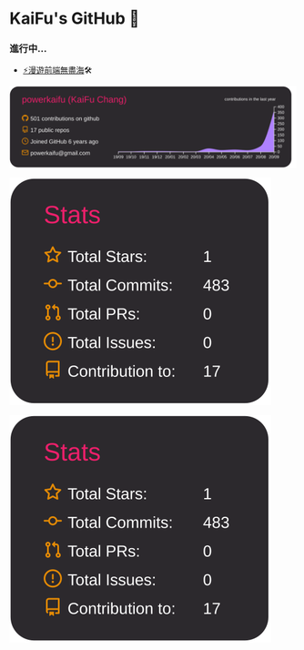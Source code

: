 # KaiFu's GitHub 👋
<!--
**powerkaifu/powerkaifu** is a ✨ _special_ ✨ repository because its `README.md` (this file) appears on your GitHub profile.

Here are some ideas to get you started: 

https://getemoji.com/
https://www.emojiall.com/zh-hant

- 🔭 I’m currently working on ...
- 🌱 I’m currently learning ...
- 👯 I’m looking to collaborate on ...
- 🤔 I’m looking for help with ...
- 💬 Ask me about ...
- 📫 How to reach me: ...
- 😄 Pronouns: ...
- ⚡ Fun fact: ...
- 🛠 建置中

-->

### 進行中...

- [⚡漫遊前端無盡海](https://powerkaifu.github.io/)🛠

[![](https://raw.githubusercontent.com/powerkaifu/github-profile-summary-cards/master/profile-summary-card-output/monokai/0-profile-details.svg)](https://github.com/powerkaifu/github-profile-summary-cards)

[![](https://raw.githubusercontent.com/powerkaifu/github-profile-summary-cards/master/profile-summary-card-output/monokai/3-stats.svg)](https://github.com/powerkaifu/github-profile-summary-cards)

[![](https://raw.githubusercontent.com/powerkaifu/github-profile-summary-cards/master/profile-summary-card-output/monokai/3-stats.svg)](https://github.com/powerkaifu/github-profile-summary-cards)

